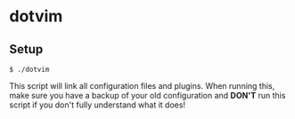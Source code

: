 # dotvim

## Setup

```
$ ./dotvim
```

This script will link all configuration files and plugins. When running this, make sure you have a backup of your old configuration and **DON'T** run this script if you don't fully understand what it does!
